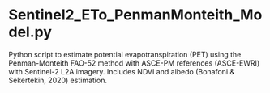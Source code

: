 # Sentinel2_ETo_PenmanMonteith_Model.py
Python script to estimate potential evapotranspiration (PET) using the Penman-Monteith FAO-52 method with ASCE-PM references (ASCE-EWRI) with Sentinel-2 L2A imagery. Includes NDVI and albedo (Bonafoni &amp; Sekertekin, 2020) estimation.
